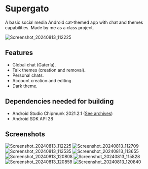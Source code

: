 # Supergato
A basic social media Android cat-themed app with chat and themes capabilities. Made by me as a class project.

![Screenshot_20240813_112225](https://github.com/user-attachments/assets/3f3f14d0-92a1-4a6f-8c87-90f4a652f8f2)

## Features
- Global chat (Gatería).
- Talk themes (creation and removal).
- Personal chats.
- Account creation and editing.
- Dark theme.

## Dependencies needed for building
- Android Studio Chipmunk 2021.2.1 ([See archives](https://developer.android.com/studio/archive))
- Android SDK API 28

## Screenshots
![Screenshot_20240813_112225](https://github.com/user-attachments/assets/a428e65a-5939-49d3-9023-e4cdc77e3c75)
![Screenshot_20240813_112709](https://github.com/user-attachments/assets/94394ab7-f2f7-4f15-b72d-20b0e8a84fee)
![Screenshot_20240813_113535](https://github.com/user-attachments/assets/10cac2f0-9916-47a2-9e3b-a0960904811e)
![Screenshot_20240813_113655](https://github.com/user-attachments/assets/7384e3fd-004e-4d0c-b4c9-4bf952f73001)
![Screenshot_20240813_120808](https://github.com/user-attachments/assets/728b88c3-abc2-463f-a476-7bb8c776f8f1)
![Screenshot_20240813_115828](https://github.com/user-attachments/assets/c1561a65-62f4-4d58-b827-d61c92e84feb)
![Screenshot_20240813_120859](https://github.com/user-attachments/assets/5cf532a9-65b4-439e-b44a-4db5ff9b617e)
![Screenshot_20240813_120840](https://github.com/user-attachments/assets/843bb706-f3e2-4fb6-a020-bde68702fff3)
